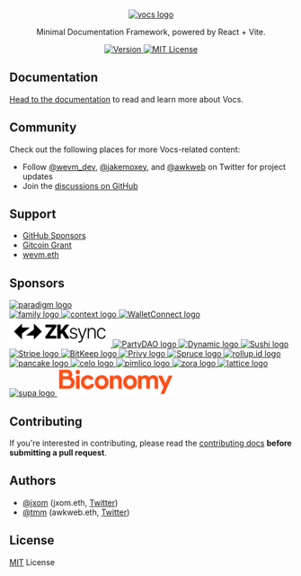 <br/>

<p align="center">
  <a href="https://vocs.dev">
    <picture>
      <source media="(prefers-color-scheme: dark)" srcset="https://github.com/wevm/vocs/blob/main/.github/vocs-logo-dark.svg">
      <img alt="vocs logo" src="https://github.com/wevm/vocs/blob/main/.github/vocs-logo-light.svg" width="auto" height="40">
    </picture>
  </a>
</p>

<p align="center">
  Minimal Documentation Framework, powered by React + Vite.
<p>

<p align="center">
  <a href="https://www.npmjs.com/package/vocs">
    <picture>
      <source media="(prefers-color-scheme: dark)" srcset="https://img.shields.io/npm/v/vocs?colorA=21262d&colorB=21262d&style=flat">
      <img src="https://img.shields.io/npm/v/vocs?colorA=f6f8fa&colorB=f6f8fa&style=flat" alt="Version">
    </picture>
  </a>
  <a href="https://github.com/wevm/vocs/blob/main/LICENSE">
    <picture>
      <source media="(prefers-color-scheme: dark)" srcset="https://img.shields.io/npm/l/vocs?colorA=21262d&colorB=21262d&style=flat">
      <img src="https://img.shields.io/npm/l/vocs?colorA=f6f8fa&colorB=f6f8fa&style=flat" alt="MIT License">
    </picture>
  </a>
</p>

## Documentation

[Head to the documentation](https://vocs.dev/) to read and learn more about Vocs.

## Community

Check out the following places for more Vocs-related content:

- Follow [@wevm_dev](https://twitter.com/wevm_dev), [@jakemoxey](https://twitter.com/jakemoxey), and [@awkweb](https://twitter.com/awkweb) on Twitter for project updates
- Join the [discussions on GitHub](https://github.com/wevm/vocs/discussions)

## Support

- [GitHub Sponsors](https://github.com/sponsors/wevm?metadata_campaign=docs_support)
- [Gitcoin Grant](https://wagmi.sh/gitcoin)
- [wevm.eth](https://etherscan.io/enslookup-search?search=wevm.eth)

## Sponsors

<a href="https://paradigm.xyz">
  <picture>
    <source media="(prefers-color-scheme: dark)" srcset="https://raw.githubusercontent.com/wevm/.github/main/content/sponsors/paradigm-dark.svg">
    <img alt="paradigm logo" src="https://raw.githubusercontent.com/wevm/.github/main/content/sponsors/paradigm-light.svg" width="auto" height="70">
  </picture>
</a>

<br>

<a href="https://twitter.com/family">
  <picture>
    <source media="(prefers-color-scheme: dark)" srcset="https://raw.githubusercontent.com/wevm/.github/main/content/sponsors/family-dark.svg">
    <img alt="family logo" src="https://raw.githubusercontent.com/wevm/.github/main/content/sponsors/family-light.svg" width="auto" height="50">
  </picture>
</a>
<a href="https://twitter.com/context">
  <picture>
    <source media="(prefers-color-scheme: dark)" srcset="https://raw.githubusercontent.com/wevm/.github/main/content/sponsors/context-dark.svg">
    <img alt="context logo" src="https://raw.githubusercontent.com/wevm/.github/main/content/sponsors/context-light.svg" width="auto" height="50">
  </picture>
</a>
<a href="https://walletconnect.com">
  <picture>
    <source media="(prefers-color-scheme: dark)" srcset="https://raw.githubusercontent.com/wevm/.github/main/content/sponsors/walletconnect-dark.svg">
    <img alt="WalletConnect logo" src="https://raw.githubusercontent.com/wevm/.github/main/content/sponsors/walletconnect-light.svg" width="auto" height="50">
  </picture>
</a>
<a href="https://zksync.io/">
  <picture>
    <source media="(prefers-color-scheme: dark)" srcset="https://raw.githubusercontent.com/wevm/.github/main/content/sponsors/zksync-dark.svg">
    <img alt="zksync logo" src="https://raw.githubusercontent.com/wevm/.github/main/content/sponsors/zksync-light.svg" width="auto" height="50">
  </picture>
</a>
<a href="https://twitter.com/prtyDAO">
  <picture>
    <source media="(prefers-color-scheme: dark)" srcset="https://raw.githubusercontent.com/wevm/.github/main/content/sponsors/partydao-dark.svg">
    <img alt="PartyDAO logo" src="https://raw.githubusercontent.com/wevm/.github/main/content/sponsors/partydao-light.svg" width="auto" height="50">
  </picture>
</a>
<a href="https://dynamic.xyz">
  <picture>
    <source media="(prefers-color-scheme: dark)" srcset="https://raw.githubusercontent.com/wevm/.github/main/content/sponsors/dynamic-dark.svg">
    <img alt="Dynamic logo" src="https://raw.githubusercontent.com/wevm/.github/main/content/sponsors/dynamic-light.svg" width="auto" height="50">
  </picture>
</a>
<a href="https://sushi.com">
  <picture>
    <source media="(prefers-color-scheme: dark)" srcset="https://raw.githubusercontent.com/wevm/.github/main/content/sponsors/sushi-dark.svg">
    <img alt="Sushi logo" src="https://raw.githubusercontent.com/wevm/.github/main/content/sponsors/sushi-light.svg" width="auto" height="50">
  </picture>
</a>
<a href="https://stripe.com">
  <picture>
    <source media="(prefers-color-scheme: dark)" srcset="https://raw.githubusercontent.com/wevm/.github/main/content/sponsors/stripe-dark.svg">
    <img alt="Stripe logo" src="https://raw.githubusercontent.com/wevm/.github/main/content/sponsors/stripe-light.svg" width="auto" height="50">
  </picture>
</a>
<a href="https://bitkeep.com">
  <picture>
    <source media="(prefers-color-scheme: dark)" srcset="https://raw.githubusercontent.com/wevm/.github/main/content/sponsors/bitkeep-dark.svg">
    <img alt="BitKeep logo" src="https://raw.githubusercontent.com/wevm/.github/main/content/sponsors/bitkeep-light.svg" width="auto" height="50">
  </picture>
</a>
<a href="https://privy.io">
  <picture>
    <source media="(prefers-color-scheme: dark)" srcset="https://raw.githubusercontent.com/wevm/.github/main/content/sponsors/privy-dark.svg">
    <img alt="Privy logo" src="https://raw.githubusercontent.com/wevm/.github/main/content/sponsors/privy-light.svg" width="auto" height="50">
  </picture>
</a>
<a href="https://spruceid.com">
  <picture>
    <source media="(prefers-color-scheme: dark)" srcset="https://raw.githubusercontent.com/wevm/.github/main/content/sponsors/spruce-dark.svg">
    <img alt="Spruce logo" src="https://raw.githubusercontent.com/wevm/.github/main/content/sponsors/spruce-light.svg" width="auto" height="50">
  </picture>
</a>
<a href="https://rollup.id">
  <picture>
    <source media="(prefers-color-scheme: dark)" srcset="https://raw.githubusercontent.com/wevm/.github/main/content/sponsors/rollup.id-dark.svg">
    <img alt="rollup.id logo" src="https://raw.githubusercontent.com/wevm/.github/main/content/sponsors/rollup.id-light.svg" width="auto" height="50">
  </picture>
</a>
<a href="https://pancakeswap.finance/">
  <picture>
    <source media="(prefers-color-scheme: dark)" srcset="https://raw.githubusercontent.com/wevm/.github/main/content/sponsors/pancake-dark.svg">
    <img alt="pancake logo" src="https://raw.githubusercontent.com/wevm/.github/main/content/sponsors/pancake-light.svg" width="auto" height="50">
  </picture>
</a>
<a href="https://celo.org/">
  <picture>
    <source media="(prefers-color-scheme: dark)" srcset="https://raw.githubusercontent.com/wevm/.github/main/content/sponsors/celo-dark.svg">
    <img alt="celo logo" src="https://raw.githubusercontent.com/wevm/.github/main/content/sponsors/celo-light.svg" width="auto" height="50">
  </picture>
</a>
<a href="https://pimlico.io/">
  <picture>
    <source media="(prefers-color-scheme: dark)" srcset="https://raw.githubusercontent.com/wevm/.github/main/content/sponsors/pimlico-dark.svg">
    <img alt="pimlico logo" src="https://raw.githubusercontent.com/wevm/.github/main/content/sponsors/pimlico-light.svg" width="auto" height="50">
  </picture>
</a>
<a href="https://zora.co/">
  <picture>
    <source media="(prefers-color-scheme: dark)" srcset="https://raw.githubusercontent.com/wevm/.github/main/content/sponsors/zora-dark.svg">
    <img alt="zora logo" src="https://raw.githubusercontent.com/wevm/.github/main/content/sponsors/zora-light.svg" width="auto" height="50">
  </picture>
</a>
<a href="https://lattice.xyz">
  <picture>
    <source media="(prefers-color-scheme: dark)" srcset="https://raw.githubusercontent.com/wevm/.github/main/content/sponsors/lattice-dark.svg">
    <img alt="lattice logo" src="https://raw.githubusercontent.com/wevm/.github/main/content/sponsors/lattice-light.svg" width="auto" height="50">
  </picture>
</a>
<a href="https://twitter.com/supafinance">
  <picture>
    <source media="(prefers-color-scheme: dark)" srcset="https://raw.githubusercontent.com/wevm/.github/main/content/sponsors/supa-dark.svg">
    <img alt="supa logo" src="https://raw.githubusercontent.com/wevm/.github/main/content/sponsors/supa-light.svg" width="auto" height="50">
  </picture>
</a>
<a href="https://blocto.io/">
  <picture>
    <source media="(prefers-color-scheme: dark)" srcset="https://raw.githubusercontent.com/wevm/.github/main/content/sponsors/blocto-dark.svg">
    <img alt="blocto logo" src="https://raw.githubusercontent.com/wevm/.github/main/content/sponsors/blocto-light.svg" width="auto" height="50">
  </picture>
</a>

## Contributing

If you're interested in contributing, please read the [contributing docs](/.github/CONTRIBUTING.md) **before submitting a pull request**.

## Authors

- [@jxom](https://github.com/jxom) (jxom.eth, [Twitter](https://twitter.com/_jxom))
- [@tmm](https://github.com/tmm) (awkweb.eth, [Twitter](https://twitter.com/awkweb))

## License

[MIT](/LICENSE) License
